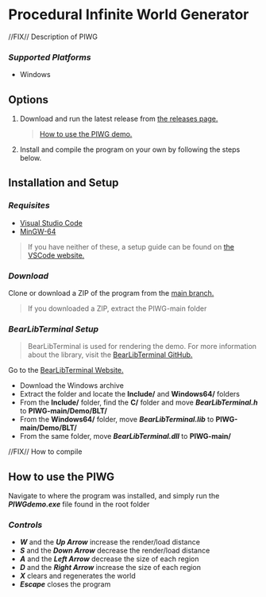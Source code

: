 # Procedural Infinite World Generator

//FIX// Description of PIWG

### *Supported Platforms*
- Windows

## Options
1. Download and run the latest release from [the releases page.]()
   > [How to use the PIWG demo.](https://github.com/Bwright257/Procedural-Infinite-World-Generator?tab=readme-ov-file#how-to-use-the-piwg)
3. Install and compile the program on your own by following the steps below.

## Installation and Setup

### *Requisites*
- [Visual Studio Code](https://code.visualstudio.com/download)
- [MinGW-64](https://www.mingw-w64.org/downloads/)
> If you have neither of these, a setup guide can be found on [the VSCode website.](https://code.visualstudio.com/docs/cpp/config-mingw)

### *Download*
Clone or download a ZIP of the program from the [main branch.](https://github.com/Bwright257/Procedural-Infinite-World-Generator)
> If you downloaded a ZIP, extract the PIWG-main folder

### *BearLibTerminal Setup*
> BearLibTerminal is used for rendering the demo.
> For more information about the library, visit the [BearLibTerminal GitHub.](https://github.com/cfyzium/bearlibterminal)

Go to the [BearLibTerminal Website.](http://foo.wyrd.name/en:bearlibterminal#download)
- Download the Windows archive
- Extract the folder and locate the **Include/** and **Windows64/** folders
- From the **Include/** folder, find the **C/** folder and move ***BearLibTerminal.h*** to **PIWG-main/Demo/BLT/**
- From the **Windows64/** folder, move ***BearLibTerminal.lib*** to **PIWG-main/Demo/BLT/**
- From the same folder, move ***BearLibTerminal.dll*** to **PIWG-main/**

//FIX// How to compile

## How to use the PIWG

Navigate to where the program was installed, and simply run the ***PIWGdemo.exe*** file found in the root folder

### *Controls*
- ***W*** and the ***Up Arrow*** increase the render/load distance
- ***S*** and the ***Down Arrow*** decrease the render/load distance
- ***A*** and the ***Left Arrow*** decrease the size of each region
- ***D*** and the ***Right Arrow*** increase the size of each region
- ***X*** clears and regenerates the world
- ***Escape*** closes the program
